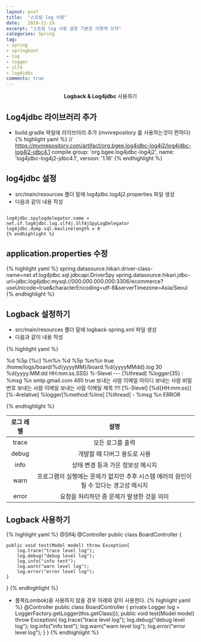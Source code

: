 ```yaml
---
layout: post
title:  "스프링 log 사용"
date:   2019-11-19
excerpt: "스프링 log 사용 설정 기본은 이렇게 쓰자"
categories: Spring
tag:
- spring
- springboot
- log
- logger
- slf4
- log4jdbc
comments: true
---
```

    
<center><b>Logback & Log4jdbc</b> 사용하기</center>

## Log4jdbc 라이브러리 추가
* build.gradle 파일에 라이브러리 추가 (mvnrepository 를 사용하는것이 편하다)
{% highlight yaml %}
// https://mvnrepository.com/artifact/org.bgee.log4jdbc-log4j2/log4jdbc-log4j2-jdbc4.1
	compile group: 'org.bgee.log4jdbc-log4j2', name: 'log4jdbc-log4j2-jdbc4.1', version: '1.16'
{% endhighlight %}

## log4jdbc 설정
* src/main/resources 폴더 밑에 log4jdbc.log4j2.properties 파일 생성
* 다음과 같이 내용 작성

<pre><code>
log4jdbc.spylogdelegator.name = net.sf.log4jdbc.log.slf4j.Slf4jSpyLogDelegator
log4jdbc.dump.sql.maxlinelength = 0
{% endhighlight %}
</code></pre>

## application.properties 수정
{% highlight yaml %}
spring.datasource.hikari.driver-class-name=net.sf.log4jdbc.sql.jdbcapi.DriverSpy
spring.datasource.hikari.jdbc-url=jdbc:log4jdbc:mysql://000.000.000.000:3306/ecommerce?useUnicode=true&characterEncoding=utf-8&serverTimezone=Asia/Seoul
{% endhighlight %}

## Logback 설정하기
* src/main/resources 폴더 밑에 logback-spring.xml 파일 생성
* 다음과 같이 내용 작성

{% highlight yaml %}
<?xml version="1.0" encoding="UTF-8"?>
<configuration debug="true">
<!-- Appenders -->
<!-- Console Appender -->
<appender name="console" class="ch.qos.logback.core.ConsoleAppender">
	<encoder>
	<Pattern>%d %5p [%c] %m%n</Pattern></encoder>
</appender>

<appender name="console-infolog" class="ch.qos.logback.core.ConsoleAppender">
	<encoder>
	<Pattern>%d %5p %m%n</Pattern></encoder>
</appender>

<!-- File Appender -->
 <appender name="dailyRollingFileAppender" class="ch.qos.logback.core.rolling.RollingFileAppender">
	<prudent>true</prudent>
	<rollingPolicy class="ch.qos.logback.core.rolling.TimeBasedRollingPolicy">
		<!-- 파일이 하루에 한개씩 생성된다 -->
		<fileNamePattern>/home/logs/board/%d{yyyyMM}/board.%d{yyyyMMdd}.log</fileNamePattern>
		<!-- maxHistory 설정은 위 부분에 롤링 정책에 따라 적용되 된다고 보면된다. 위 설정대로 라면 30일이 지난 파일은 삭제가 된다. -->
		<maxHistory>30</maxHistory>
	</rollingPolicy>
	<encoder>
		<pattern>%d{yyyy:MM:dd HH:mm:ss.SSS} %-5level --- [%thread] %logger{35} : %msg %n</pattern>
	</encoder>
</appender>

<!--  Mail Appender -->
<appender name="EMAIL" class="ch.qos.logback.classic.net.SMTPAppender"> 
	<smtpHost>smtp.gmail.com</smtpHost> 
	<smtpPort>465</smtpPort> 
	<SSL>true</SSL> 
	<username>보내는 사람 이메일 아이디</username> 
	<password>보내는 사람 비밀번호</password> 
	<to>보내는 사람 이메일</to> 
	<from>보내는 사람 이메일</from> 
	<subject>제목 !!!!</subject> 
		<layout class="ch.qos.logback.classic.html.HTMLLayout">
        <Pattern>[%-5level] [%d{HH:mm:ss}] [%-4relative] %logger[%method:%line] [%thread] - %msg %n</Pattern>
	</layout>
	<filter class="ch.qos.logback.classic.filter.ThresholdFilter"> 
		<level>ERROR</level> 
	</filter> 
</appender>

<!-- Logger -->
<logger name="board" level="DEBUG" appender-ref="console"></logger>
<logger name="jdbc.sqlonly" level="INFO" appender-ref="console-infolog"></logger>
<logger name="jdbc.resultsttable" level="INFO" appender-ref="console-infolog"></logger>

<!-- Root Logger -->
<root level="off">
	<appender-ref ref="console"></appender-ref>
</root>
</configuration>
{% endhighlight %}


| 로그 레벨 |                                          설명                                          |
|:---------:|:--------------------------------------------------------------------------------------:|
|   trace   | 모든 로그를 출력                                                                       |
|   debug   | 개발할 때 디버그 용도로 사용                                                           |
|    info   | 상태 변경 등과 가은 정보성 메시지                                                      |
|    warn   | 프로그램의 실행에는 문제가 없지만 추후 시스템 에러의 원인이 될 수 있다는 경고성 메시지 |
|   error   | 요청을 처리하던 중 문제가 발생한 것을 의미                                             |


## Logback 사용하기
{% highlight yaml %}
@Slf4j
@Controller
public class BoardController {

    public void test(Model model) throw Exception{
        log.trace("trace level log");
        log.debug("debug level log");
        log.info("info test");
        log.warn("warn level log");
        log.error("error level log");
    }
}
{% endhighlight %}

* 롬복(Lombok)을 사용하지 않을 경우 아래와 같이 사용한다.
{% highlight yaml %}
@Controller
public class BoardController {
    private Logger log = LoggerFactory.getLogger(this.getClass());
    public void test(Model model) throw Exception{
        log.trace("trace level log");
        log.debug("debug level log");
        log.info("info test");
        log.warn("warn level log");
        log.error("error level log");
    }
}
{% endhighlight %}